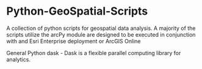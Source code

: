# Python-GeoSpatial-Scripts


A collection of python scripts for geospatial data analysis. A majority of the scripts utilize the arcPy module are designed to be executed in conjunction with and Esri Enterprise deployment or ArcGIS Online


General Python
dask - Dask is a flexible parallel computing library for analytics.
